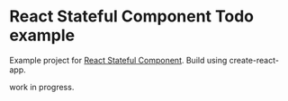 # React Stateful Component Todo example

Example project for [React Stateful Component](https://github.com/vejersele/react-stateful-component).
Build using create-react-app.

work in progress.
